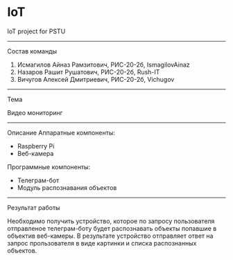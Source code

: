 # IoT
IoT project for PSTU
________________________________________
Состав команды
1. Исмагилов Айназ Рамзитович, РИС-20-2б, IsmagilovAinaz
2. Назаров Рашит Рушатович, РИС-20-2б, Rush-IT
3. Вичугов Алексей Дмитриевич, РИС-20-2б, Vichugov
________________________________________
Тема

Видео мониторинг
________________________________________
Описание
Аппаратные компоненты:
- Raspberry Pi
- Веб-камера

Программные компоненты:
- Телеграм-бот
- Модуль распознавания объектов
________________________________________
Результат работы

Необходимо получить устройство, которое по запросу пользователя отправленое телеграм-боту будет распознавать объекты попавшие в объектив веб-камеры. В результате устройство отправляет ответ на запрос прользователя в виде картинки и списка распознанных объектов.
